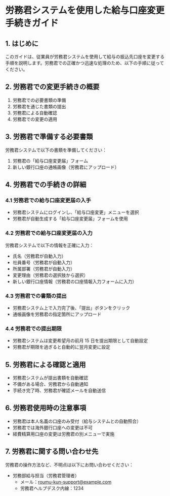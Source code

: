 # 労務君システムを使用した給与口座変更手続きガイド

## 1. はじめに

このガイドは、従業員が労務君システムを使用して給与の振込先口座を変更する手順を説明します。労務君での正確かつ迅速な処理のため、以下の手順に従ってください。

## 2. 労務君での変更手続きの概要

1. 労務君での必要書類の準備
2. 労務君を通じた書類の提出
3. 労務君による自動確認
4. 労務君での変更の適用

## 3. 労務君で準備する必要書類

労務君システムで以下の書類を準備してください：

1. 労務君の「給与口座変更届」フォーム
2. 新しい銀行口座の通帳画像（労務君にアップロード）

## 4. 労務君での手続きの詳細

### 4.1 労務君での給与口座変更届の入手

- 労務君システムにログインし、「給与口座変更」メニューを選択
- 労務君が自動生成する「給与口座変更届」フォームを使用

### 4.2 労務君での給与口座変更届の入力

労務君システムで以下の情報を正確に入力：

- 氏名（労務君が自動入力）
- 社員番号（労務君が自動入力）
- 所属部署（労務君が自動入力）
- 変更理由（労務君の選択肢から選択）
- 新しい銀行口座情報（労務君の口座情報入力フォームに入力）

### 4.3 労務君での書類の提出

- 労務君システム上で入力完了後、「提出」ボタンをクリック
- 通帳画像を労務君の指定箇所にアップロード

### 4.4 労務君での提出期限

- 労務君システムは変更希望月の前月 15 日を提出期限として自動設定
- 労務君が期限を過ぎると自動的に翌月変更に設定

## 5. 労務君による確認と適用

- 労務君システムが提出書類を自動確認
- 不備がある場合、労務君から自動通知
- 手続き完了時、労務君が確認メールを自動送信

## 6. 労務君使用時の注意事項

- 労務君は本人名義の口座のみ受付（給与システムとの自動照合）
- 労務君では海外銀行口座への変更は不可
- 経費精算用口座の変更は労務君の別メニューで実施

## 7. 労務君に関する問い合わせ先

労務君の操作方法など、不明点は以下にお問い合わせください：

- 労務部給与担当（労務君管理者）
  - メール：roumu-kun-support@example.com
  - 労務君ヘルプデスク内線：1234
